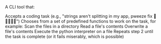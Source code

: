 A CLI tool that:

Accepts a coding task (e.g., "strings aren't splitting in my app, pweeze fix 🥺👉🏽👈🏽")
Chooses from a set of predefined functions to work on the task, for example:
Scan the files in a directory
Read a file's contents
Overwrite a file's contents
Execute the python interpreter on a file
Repeats step 2 until the task is complete (or it fails miserably, which is possible)
